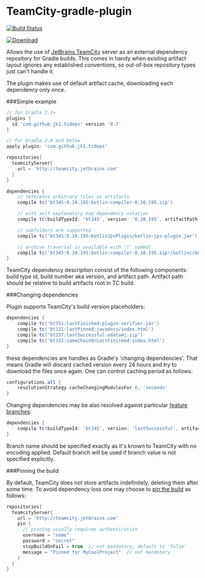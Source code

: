 TeamCity-gradle-plugin 
======================
[![Build Status](https://travis-ci.org/jk1/TeamCity-dependencies-gradle-plugin.png?branch=master)](https://travis-ci.org/jk1/TeamCity-dependencies-gradle-plugin)

[ ![Download](https://api.bintray.com/packages/eugenbox/maven/teamcity-dependencies-gradle-plugin/images/download.svg) ](https://bintray.com/eugenbox/maven/teamcity-dependencies-gradle-plugin/_latestVersion)

Allows the use of [JetBrains TeamCity](http://www.jetbrains.com/teamcity/) server as an external dependency repository for Gradle builds. This comes in handy when existing artifact layout ignores any established conventions, so out-of-box repository types just can't handle it.

The plugin makes use of default artifact cache, downloading each dependency only once.

###Simple example

```groovy
// for Gradle 2.1+
plugins {
  id 'com.github.jk1.tcdeps' version '0.7'
}

// for Gradle 2.0 and below
apply plugin: 'com.github.jk1.tcdeps'

repositories{
  teamcityServer{
    url = 'http://teamcity.jetbrains.com'
  }
}

dependencies {
    // reference arbitrary files as artifacts
    compile tc('bt345:0.10.195:kotlin-compiler-0.10.195.zip')

    // with self-explanatory map dependency notation
    compile tc(buildTypeId: 'bt345', version: '0.10.195', artifactPath: 'kotlin-compiler-for-maven.jar')

    // subfolders are supported
    compile tc('bt345:0.10.195:KotlinJpsPlugin/kotlin-jps-plugin.jar')

    // archive traversal is available with '!' symbol
    compile tc('bt345:0.10.195:kotlin-compiler-0.10.195.zip!/kotlinc/build.txt')
}
```
TeamCity dependency description consist of the following components: build type id, build number aka version, and artifact path. Artifact path should be relative to build artifacts root in TC build. 

###Changing dependencies

Plugin supports TeamCity's build version placeholders:

```groovy
dependencies {
    compile tc('bt351:lastFinished:plugin-verifier.jar')
    compile tc('bt131:lastPinned:javadocs/index.html')
    compile tc('bt337:lastSuccessful:odata4j.zip')
    compile tc('bt132:sameChainOrLastFinished:index.html')
}
```
these dependencies are handles as Gradle's 'changing dependencies'. That means Gradle will discard cached version every 24 hours and try to download the files once again. One can control caching period as follows:

```groovy
configurations.all {
    resolutionStrategy.cacheChangingModulesFor 0, 'seconds'
}
```

Changing dependencies may be also resolved against particular [feature branches](https://confluence.jetbrains.com/display/TCD8/Working+with+Feature+Branches):

```groovy
dependencies {
    compile tc(buildTypeId: 'bt345', version: 'lastSuccessful', artifactPath: 'KotlinJpsPlugin/kotlin-jps-plugin.jar', branch: 'master')
}
```

Branch name should be specified exactly as it's known to TeamCity with no encoding applied.
Default branch will be used if branch value is not specified explicitly.

###Pinning the build

By default, TeamCity does not store artifacts indefinitely, deleting them after some time. To avoid dependency loss one may choose to [pin the build](https://confluence.jetbrains.com/display/TCD8/Pinned+Build) as follows:

```groovy
repositories{
  teamcityServer{
    url = 'http://teamcity.jetbrains.com'
    pin {
      // pinning usually requires authentication
      username = "name"
      password = "secret"
      stopBuildOnFail = true  // not mandatory, default to 'false'
      message = "Pinned for MyCoolProject"  // not mandatory
    }
  }
}
```
